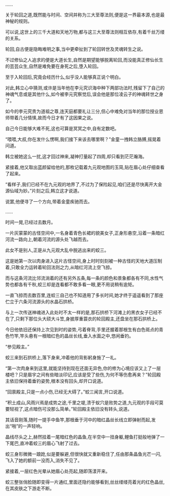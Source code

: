 
……

关于轮回之道,既然能与时间、空间并称为三大至尊法则,便是这一界最本源,也是最神秘的规则。

可以说,这世上的三千大道和天地万物,都与这三大至尊法则相互依存,有着千丝万缕的关系。

轮回,自古便是隐晦难明之事,当中更牵扯到了轮回转世及灵魂转生之说。

不过修仙之人追求的便是大道长生,自然是期望能够脱离轮回,而没能真正修仙长生的芸芸众生,自然是难免要在身死之后,堕入轮回。

至于入轮回后,究竟会经历什么,似乎没人能够真正说个明白。

对此,韩立心中猜测,或许是当年他在李元究识海中种下两部功法时,残留下了自己的神魂气息或是其他什么,如今被李元究察觉后,误会他是那位凌云子的神魂转世之身了。

如今的李元究贵为道祖之尊,连天庭都要礼让三分,但心中难免对当年的那位授业恩师带着几分情愫,故而今日才有了这因果之说。

自己今日能够大难不死,这也可算是冥冥之中,自有定数吧。

“喂喂,大叔,你在发什么愣啊,我们接下来该去哪里啊？”金童一拽韩立胳膊,摇晃着问道。

韩立被她这么一扰,这才回过神来,凝神打量起了四周,却只看到茫茫瀚海。

紧接着,他又取出蓝颜留给他的,那枚记载着九元观地图的玉简,贴在眉心处仔细查看了起来。

“看样子,我们已经不在九元观的地界了,不过为了保险起见,咱们还是尽快离开大金源仙域为妙。”片刻之后,韩立这才说道。

说罢,他便寻了一个方向,带着金童疾驰而去。

……

时间一晃,已经过去数月。

一片灰蒙蒙的古怪空间中,一名身着青色长裙的貌美女子,正身形悬空,沿着一条暗红河流一路向上,朝着河流的源头处飞越而去。

此女不是别人,正是从九元观大乱中脱逃出来的蛟三。

这是她第一次以肉身进入这片古怪空间,身上时时刻刻被一种古怪的天地大道压制着,只敢全力运转着轮回法则之力,从暗红河流上空飞掠。

而与这条河流比邻流淌着的还有另外五条,每一条的颜色和景象都各有不同,水性气势也都各有千秋,蛟三却是连看都不敢多看一眼,更不用说稍有逾矩。

一直飞掠而去数百里,连蛟三自己也不知道用了多长时间,她才终于遥遥看到了那座伫立于六条河流源头的水晶石拱桥。

与上一次传送神魂进入此处时不太一样的是,那石拱桥下河滩上的黑衣女子已经不在了,只剩下那位头大硕大斗笠,身披厚重蓑衣的轮回殿主,还盘坐在那石拱桥上。

今日他依旧还保持上次见到时的姿势,弓着脊背,手里还握着那根生有白色斑点的青色竹竿,竿头悬有一根暗红色的晶丝长线,垂入水面之中,悠闲垂钓。

“参见殿主。”

蛟三来到石拱桥上,落下身来,冲着他的背影躬身施了一礼。

“第一次肉身来到这里,就能坚持到现在还面无异色,你的修为心境应该又上了一层楼吧？只是眉宇之间有些暗淡印记,应该是受了些伤,为何不等伤愈再来？”轮回殿主依旧保持着垂钓姿势,根本没有回头,却开口说道。

“回禀殿主,只是一点小伤,已经无大碍了。”蛟三闻言,开口说道。

“积土成山,风雨兴焉是成势之途,千里之堤,溃于蚁穴是败势之道,九元观的手段可莫要轻视了,这点暗伤可没那么简单。”轮回殿主依旧没有转头,说道。

其话音刚落,随时一提手中鱼竿,那根垂于河中的暗红晶丝长线立即弹射而起,发出“啪”的一声轻响。

晶线尽头之上,赫然挂着一尾暗红色的晶鱼,在半空中一扭身躯,鲤鱼打挺般地弹了一下尾巴,直冲着蛟三的眉心飞射了过去。

蛟三身形微微一踉跄,似是要躲避,但很快就又重新稳住了,任由那条晶鱼光芒一闪,飞入了她的额前一没而入,消失不见了。

紧接着,一层红色光晕从她眉心处亮起,随即荡漾开来。

蛟三整张俏脸随即变得一片通红,里面还隐约能够看到,丝丝缕缕亮着光的红色晶丝,在其皮肤之下游走不断。
